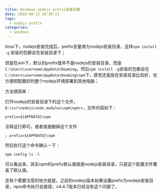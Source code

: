 ```yaml
---
title: Windows nodejs prefix变量设置
date: 2016-08-12 20:39:11
tags:
  - nodejs prefix
categories: 
  - windows
---
```




linux下，nodejs安装完成后，prefix变量值为nodejs安装目录，这样`npm install -g` 安装的包都会在安装目录下；

但是在win下，默认的prefix值并不是nodejs的安装目录，而是`C:\Users\username\AppData\Roaming`，然后`npm install -g`安装的包都会在`C:\Users\username\AppData\Roaming\npm`下，感觉还是放在安装目录比较好，也方便把配置好的整个nodejs环境部署到其他电脑；

方法很简单：

打开nodejs的安装目录下的这个文件，`D:\svr\nodejs\node_modules\npm\npmrc`，文件内容如下：

``` batch
prefix=${APPDATA}\npm
```  

注释这行即可，或者直接删掉这个文件

``` batch
; prefix=${APPDATA}\npm
```  

然后执行这个命令确认一下：

``` batch
npm config ls -l
``` 

可以看出来，其实npm的prefix默认值就是nodejs安装目录，只是这个配置文件覆盖了默认值。

还有个需要注意的地方就是，之前的nodejs版本如果设置prefix为nodejs安装目录，npm命令执行会报错，v4.4.7版本已经没有这个问题了。


